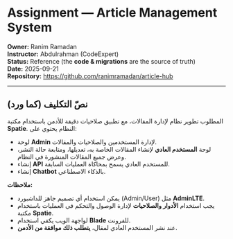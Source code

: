 # Assignment — Article Management System

**Owner:** Ranim Ramadan  
**Instructor:** Abdulrahman (CodeExpert)  
**Status:** Reference (the **code & migrations** are the source of truth)  
**Date:** 2025-09-21  
**Repository:** https://github.com/ranimramadan/article-hub

---

## نصّ التكليف (كما ورد)

المطلوب تطوير نظام لإدارة المقالات، مع تطبيق صلاحيات دقيقة للأدمن باستخدام مكتبة **Spatie**. النظام يحتوي على:

-   لوحة **Admin** لإدارة المستخدمين والصلاحيات والمقالات.
-   لوحة **المستخدم العادي** لإنشاء المقالات الخاصة به، تعديلها، ومتابعة حالة النشر، وعرض جميع المقالات المنشورة في النظام.
-   إنشاء **API** للمستخدم العادي يسمح بمحاكاة العمليات السابقة.
-   إنشاء **Chatbot** بالذكاء الاصطناعي.

**ملاحظات:**

-   يمكن استخدام أي تصميم جاهز للداشبورد (Admin/User) مثل **AdminLTE**.
-   يجب استخدام **الأدوار والصلاحيات** لإدارة الوصول والتحكم في العمليات باستخدام مكتبة **Spatie**.
-   لواجهة الويب يكفي استخدام **Blade** للفرونت.
-   عند نشر المستخدم العادي لمقال، **يتطلب ذلك موافقة من الأدمن**.
